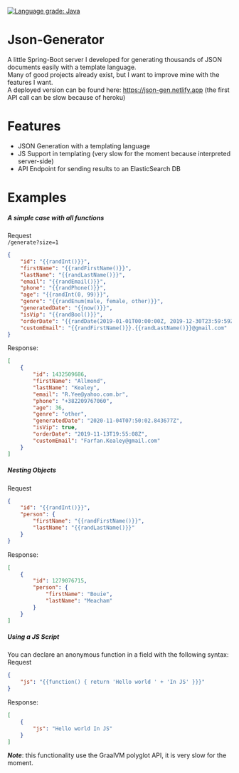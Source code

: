 [![Language grade: Java](https://img.shields.io/lgtm/grade/java/g/Lemick/json-generation.svg?logo=lgtm&logoWidth=18)](https://lgtm.com/projects/g/Lemick/json-generation/context:java)

# Json-Generator

A little Spring-Boot server I developed for generating thousands of JSON documents easily with a template language.  
Many of good projects already exist, but I want to improve mine with the features I want.  
A deployed version can be found here: https://json-gen.netlify.app (the first API call can be slow because of heroku)  

# Features
- JSON Generation with a templating language
- JS Support in templating (very slow for the moment because interpreted server-side)
- API Endpoint for sending results to an ElasticSearch DB

# Examples
##### A simple case with all functions 

Request  
```/generate?size=1```  

```json
{
    "id": "{{randInt()}}",
    "firstName": "{{randFirstName()}}",
    "lastName": "{{randLastName()}}",
    "email": "{{randEmail()}}",
    "phone": "{{randPhone()}}",
    "age": "{{randInt(0, 99)}}",
    "genre": "{{randEnum(male, female, other)}}",
    "generatedDate": "{{now()}}",
    "isVip": "{{randBool()}}",
    "orderDate": "{{randDate(2019-01-01T00:00:00Z, 2019-12-30T23:59:59Z)}}",
    "customEmail": "{{randFirstName()}}.{{randLastName()}}@gmail.com"
}
```
Response:
```json
[
    {
        "id": 1432509686,
        "firstName": "Allmond",
        "lastName": "Kealey",
        "email": "R.Yee@yahoo.com.br",
        "phone": "+382209767060",
        "age": 36,
        "genre": "other",
        "generatedDate": "2020-11-04T07:50:02.843677Z",
        "isVip": true,
        "orderDate": "2019-11-13T19:55:08Z",
        "customEmail": "Farfan.Kealey@gmail.com"
    }
]
```

##### Nesting Objects

Request 
```json
{
    "id": "{{randInt()}}",
    "person": {
        "firstName": "{{randFirstName()}}",
        "lastName": "{{randLastName()}}"
    }
}
```
Response:
```json
[
    {
        "id": 1279076715,
        "person": {
            "firstName": "Bouie",
            "lastName": "Meacham"
        }
    }
]
```



##### Using a JS Script

You can declare an anonymous function in a field with the following syntax:  
Request 
```json
{
    "js": "{{function() { return 'Hello world ' + 'In JS' }}}"
}
```
Response:
```json
[
    {
        "js": "Hello world In JS"
    }
]
```

***Note***: this functionality use the GraalVM polyglot API, it is very slow for the moment.
